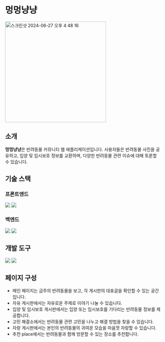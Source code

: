 # 멍멍냥냥

<img width="325" alt="스크린샷 2024-06-27 오후 4 48 16" src="https://github.com/wagzag/BowWow2mew-frontend/assets/76502911/e764ad14-a215-40a3-bb59-08ee701c88f0">


## 소개
**멍멍냥냥**은 반려동물 커뮤니티 웹 애플리케이션입니다. 사용자들은 반려동물 사진을 공유하고, 입양 및 임시보호 정보를 교환하며, 다양한 반려동물 관련 이슈에 대해 토론할 수 있습니다.

## 기술 스택
### 프론트엔드
<img src="https://img.shields.io/badge/React-61DAFB?style=for-the-badge&logo=React&logoColor=black"/> <img src="https://img.shields.io/badge/Tailwind CSS-06B6D4?style=for-the-badge&logo=Tailwind CSS&logoColor=white"/>

### 백엔드
<img src="https://img.shields.io/badge/MongoDB-47A248?style=for-the-badge&logo=MongoDB&logoColor=white"/> <img src="https://img.shields.io/badge/Node.js-339933?style=for-the-badge&logo=Node.js&logoColor=white"/>

## 개발 도구
<img src="https://img.shields.io/badge/Visual%20Studio%20Code-0078d7.svg?style=for-the-badge&logo=visual-studio-code&logoColor=white"/> <img src="https://img.shields.io/badge/github-%23121011.svg?style=for-the-badge&logo=github&logoColor=white"/>



## 페이지 구성
* 메인 페이지는 금주의 반려동물을 보고, 각 게시판의 대표글을 확인할 수 있는 공간입니다.
* 자유 게시판에서는 자유로운 주제로 이야기 나눌 수 있습니다.
* 입양 및 임시보호 게시판에서는 입양 또는 임시보호를 기다리는 반려동물 정보를 제공합니다.
* 고민 해결소에서는 반려동물 관련 고민을 나누고 해결 방법을 찾을 수 있습니다.
* 자랑 게시판에서는 본인의 반려동물의 귀여운 모습을 마음껏 자랑할 수 있습니다. 
* 추천 place에서는 반려동물과 함께 방문할 수 있는 장소를 추천합니다.
